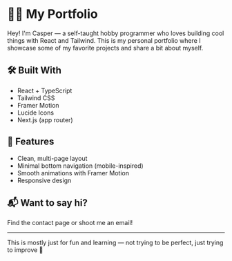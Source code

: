 # 🧑‍💻 My Portfolio

Hey! I'm Casper — a self-taught hobby programmer who loves building cool things with React and Tailwind. This is my personal portfolio where I showcase some of my favorite projects and share a bit about myself.

## 🛠️ Built With

- React + TypeScript
- Tailwind CSS
- Framer Motion
- Lucide Icons
- Next.js (app router)

## 🚀 Features

- Clean, multi-page layout
- Minimal bottom navigation (mobile-inspired)
- Smooth animations with Framer Motion
- Responsive design

## 📬 Want to say hi?

Find the contact page or shoot me an email!

---

This is mostly just for fun and learning — not trying to be perfect, just trying to improve 🙂
